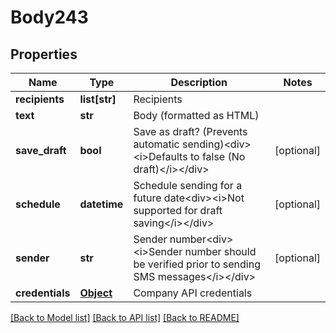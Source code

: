 # Body243

## Properties
Name | Type | Description | Notes
------------ | ------------- | ------------- | -------------
**recipients** | **list[str]** | Recipients | 
**text** | **str** | Body (formatted as HTML) | 
**save_draft** | **bool** | Save as draft? (Prevents automatic sending)&lt;div&gt;&lt;i&gt;Defaults to false (No draft)&lt;/i&gt;&lt;/div&gt; | [optional] 
**schedule** | **datetime** | Schedule sending for a future date&lt;div&gt;&lt;i&gt;Not supported for draft saving&lt;/i&gt;&lt;/div&gt; | [optional] 
**sender** | **str** | Sender number&lt;div&gt;&lt;i&gt;Sender number should be verified prior to sending SMS messages&lt;/i&gt;&lt;/div&gt; | [optional] 
**credentials** | [**Object**](Object.md) | Company API credentials | 

[[Back to Model list]](../README.md#documentation-for-models) [[Back to API list]](../README.md#documentation-for-api-endpoints) [[Back to README]](../README.md)

